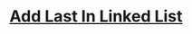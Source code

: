 # [Add Last In Linked List](https://www.pepcoding.com/resources/online-java-foundation/linked-lists/add-last-linked-list-official/ojquestion)
